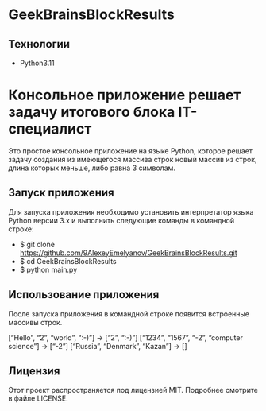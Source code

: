 # GeekBrainsBlockResults

## Технологии
- Python3.11

# Консольное приложение решает задачу итогового блока IT-специалист 

Это простое консольное приложение на языке Python, которое решает задачу создания из имеющегося массива строк новый массив из строк, длина которых меньше, либо равна 3 символам.

## Запуск приложения

Для запуска приложения необходимо установить интерпретатор языка Python версии 3.x и выполнить следующие команды в командной строке:

- $ git clone https://github.com/9AlexeyEmelyanov/GeekBrainsBlockResults.git
- $ cd GeekBrainsBlockResults
- $ python main.py


## Использование приложения

После запуска приложения в командной строке появится встроенные массивы строк.

[“Hello”, “2”, “world”, “:-)”] → [“2”, “:-)”]
[“1234”, “1567”, “-2”, “computer science”] → [“-2”]
[“Russia”, “Denmark”, “Kazan”] → []


## Лицензия

Этот проект распространяется под лицензией MIT. Подробнее смотрите в файле LICENSE.